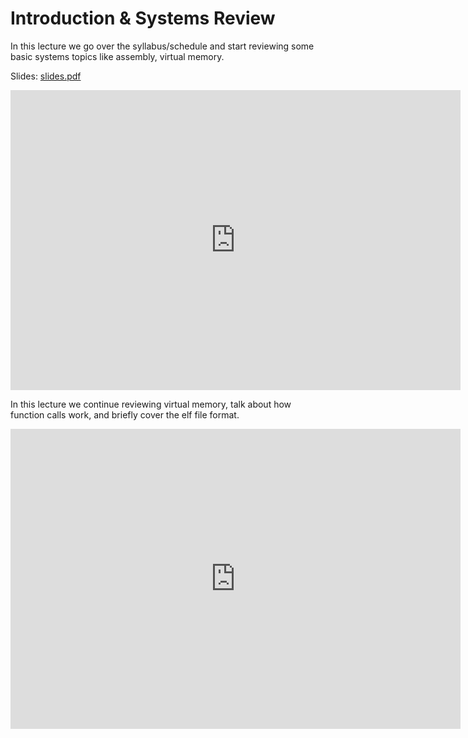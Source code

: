 # Introduction & Systems Review

In this lecture we go over the syllabus/schedule and start reviewing some basic systems topics like
assembly, virtual memory.

Slides: [slides.pdf](/resources/lecture_slides/review.pdf)

<center>
    <iframe width="720" height="480" src="https://www.youtube.com/embed/gB_H0cVDDBQ" title="YouTube video player" frameborder="0" allow="accelerometer; autoplay; clipboard-write; encrypted-media; gyroscope; picture-in-picture; web-share" allowfullscreen></iframe>
</center>

In this lecture we continue reviewing virtual memory, talk about how function calls work, and
briefly cover the elf file format.

<center>
    <iframe width="720" height="480" src="https://www.youtube.com/embed/JWWLWvkOGIQ" title="YouTube video player" frameborder="0" allow="accelerometer; autoplay; clipboard-write; encrypted-media; gyroscope; picture-in-picture; web-share" allowfullscreen></iframe>
</center>
